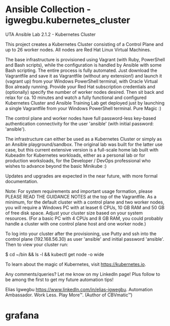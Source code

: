 # Ansible Collection - igwegbu.kubernetes_cluster

UTA Ansible Lab 2.1.2 - Kubernetes Cluster

This project creates a Kubernetes Cluster consisting of a Control Plane and up to 26 worker nodes. All nodes are Red Hat Linux Virtual Machines.

The base infrastructure is provisioned using Vagrant (with Ruby, PowerShell and Bash scripts), while the configuration is handled by Ansible with some Bash scripting. The entire process is fully automated. Just download the Vagrantfile and save it as Vagrantfile (without any extension!) and launch it (vagrant up) from your Windows PowerShell terminal, with Oracle Virtual Box already running. Provide your Red Hat subscription credentials and (optionally) specify the number of worker nodes desired. Then sit back and relax for ca. 10 minutes and watch a fully functional and configured Kubernetes Cluster and Ansible Training Lab get deployed just by launching a single Vagrantfile from your Windows PowerShell terminal. Pure Magic :)

The control plane and worker nodes have full password-less key-based authentication connectivity for the user 'ansible' (with initial password: 'ansible').

The infrastructure can either be used as a Kubernetes Cluster or simply as an Ansible playground/sandbox. The original lab was built for the latter use case, but this current extensive version is a full-scale home lab built with Kubeadm for Kubernetes workloads, either as a personal lab or for production worksloads, for the Developer / DevOps professional who wishes to advance beyond the basic Minikube :)

Updates and upgrades are expected in the near future, with more formal documentation.

Note: For system requirements and important usage formation, please PLEASE READ THE GUIDANCE NOTES at the top of the Vagrantfile.
As a minimum, for the default cluster with a control plane and two worker nodes, you will require a Windows PC with at leaset 6 CPUs, 10 GB RAM and 50 GB of free disk space. Adjust your cluster size based on your system resources. (For a basic PC with 4 CPUs and 8 GB RAM, you could probably handle a cluster with one control plane host and one worker node.)

To log into your cluster after the provisioning, use Putty and ssh into the control plane (192.168.56.30) as user 'ansible' and initial password 'ansible'. 
Then to view your cluster run:

$ cd ~/bin && ls -l && kubectl get node -o wide

To learn about the magic of Kubernetes, visit https://kubernetes.io.

Any comments/queries? Let me know on my LinkedIn page! Plus follow to be among the first to get my future automation tips!

Elias Igwegbu
https://www.linkedIn.com/in/elias-igwegbu.
Automation Ambassador. Work Less. Play More™.
(Author of CBVmatic™)
# grafana
